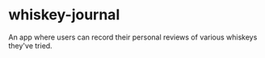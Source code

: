 # whiskey-journal
An app where users can record their personal reviews of various whiskeys they've tried.
